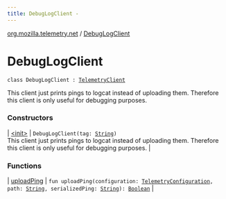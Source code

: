 ```yaml
---
title: DebugLogClient - 
---
```


[org.mozilla.telemetry.net](../index.html) / [DebugLogClient](./index.html)

# DebugLogClient

`class DebugLogClient : `[`TelemetryClient`](../-telemetry-client/index.html)

This client just prints pings to logcat instead of uploading them. Therefore this client is only
useful for debugging purposes.

### Constructors

| [&lt;init&gt;](-init-.html) | `DebugLogClient(tag: `[`String`](https://kotlinlang.org/api/latest/jvm/stdlib/kotlin/-string/index.html)`)`<br>This client just prints pings to logcat instead of uploading them. Therefore this client is only useful for debugging purposes. |

### Functions

| [uploadPing](upload-ping.html) | `fun uploadPing(configuration: `[`TelemetryConfiguration`](../../org.mozilla.telemetry.config/-telemetry-configuration/index.html)`, path: `[`String`](https://kotlinlang.org/api/latest/jvm/stdlib/kotlin/-string/index.html)`, serializedPing: `[`String`](https://kotlinlang.org/api/latest/jvm/stdlib/kotlin/-string/index.html)`): `[`Boolean`](https://kotlinlang.org/api/latest/jvm/stdlib/kotlin/-boolean/index.html) |

